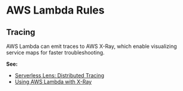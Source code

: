 AWS Lambda Rules
================

## Tracing

AWS Lambda can emit traces to AWS X-Ray, which enable visualizing service maps for faster troubleshooting.

__See:__

* [Serverless Lens: Distributed Tracing](https://docs.aws.amazon.com/wellarchitected/latest/serverless-applications-lens/distributed-tracing.html)
* [Using AWS Lambda with X-Ray](https://docs.aws.amazon.com/lambda/latest/dg/services-xray.html)